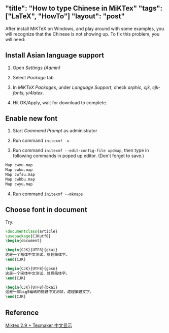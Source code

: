 "title": "How to type Chinese in MiKTex"
"tags": ["LaTeX", "HowTo"]
"layout": "post"
---

After install MiKTeX on Windows, and play around with some examples, you will
recognize that the Chinese is not showing up. To fix this problem, you will
need:

Install Asian language support
---

1. Open _Settings (Admin)_

2. Select _Package_ tab

3. In _MiKTeX Packages_, under _Language Support_, check _arphic, cjk, cjk-fonts, yi4latex_.

4. Hit OK/Apply, wait for download to complete.

Enable new font
---

1. Start _Command Prompt_ as administrator

2. Run command `initexmf -u`

3. Run command `initexmf --edit-config-file updmap`, then type in following
commands in poped up editor. (Don't forget to save.)

```tex
Map cwmu.map
Map cwku.map
Map cwfsu.map
Map cwhbu.map
Map cwyu.map
```

4. Run command `initexmf --mkmaps`

Choose font in document
---
Try:

```tex
\documentclass{article}
\usepackage{CJKutf8}
\begin{document}

\begin{CJK}{UTF8}{gkai}
这是一个楷体中文测试，处理简体字。
\end{CJK}

\begin{CJK}{UTF8}{gbsn}
这是一个宋体中文测试，处理简体字。
\end{CJK}

\begin{CJK}{UTF8}{bkai}
這是一個big5編碼的楷體中文測試，處理繁體文字。
\end{CJK}
```

Reference
---
[Miktex 2.9 + Texmaker 中文显示][1]

[1]: http://my.oschina.net/zenologo/blog/60160
